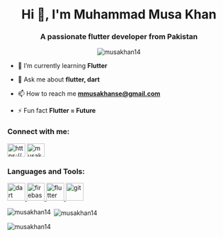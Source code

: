 <h1 align="center">Hi 👋, I'm Muhammad Musa Khan</h1>
<h3 align="center">A passionate flutter developer from Pakistan</h3>
<p align="center"> <img src="https://media.istockphoto.com/id/1137735902/vector/software-development-programming-laptop.jpg?s=612x612&w=0&k=20&c=0JmLIfnuHrmkJRhfjVq3ZSqpvqFuAVQ9-k93Su9nGTk=" alt="musakhan14" /> </p>



- 🌱 I’m currently learning **Flutter**

- 💬 Ask me about **flutter, dart**

- 📫 How to reach me **mmusakhanse@gmail.com**

- ⚡ Fun fact **Flutter = Future**

<h3 align="left">Connect with me:</h3>
<p align="left">
<a href="https://linkedin.com/in/https://www.linkedin.com/in/musa-khan-987542228" target="blank"><img align="center" src="https://raw.githubusercontent.com/rahuldkjain/github-profile-readme-generator/master/src/images/icons/Social/linked-in-alt.svg" alt="https://www.linkedin.com/in/musa-khan-987542228" height="30" width="40" /></a>
<a href="https://instagram.com/musakhan____" target="blank"><img align="center" src="https://raw.githubusercontent.com/rahuldkjain/github-profile-readme-generator/master/src/images/icons/Social/instagram.svg" alt="musakhan____" height="30" width="40" /></a>
</p>

<h3 align="left">Languages and Tools:</h3>
<p align="left"> <a href="https://dart.dev" target="_blank" rel="noreferrer"> <img src="https://www.vectorlogo.zone/logos/dartlang/dartlang-icon.svg" alt="dart" width="40" height="40"/> </a> <a href="https://firebase.google.com/" target="_blank" rel="noreferrer"> <img src="https://www.vectorlogo.zone/logos/firebase/firebase-icon.svg" alt="firebase" width="40" height="40"/> </a> <a href="https://flutter.dev" target="_blank" rel="noreferrer"> <img src="https://www.vectorlogo.zone/logos/flutterio/flutterio-icon.svg" alt="flutter" width="40" height="40"/> </a> <a href="https://git-scm.com/" target="_blank" rel="noreferrer"> <img src="https://www.vectorlogo.zone/logos/git-scm/git-scm-icon.svg" alt="git" width="40" height="40"/> </a> </p>

<p><img align="left" src="https://github-readme-stats.vercel.app/api/top-langs?username=musakhan14&show_icons=true&locale=en&layout=compact" alt="musakhan14" /></p>

<p>&nbsp;<img align="center" src="https://github-readme-stats.vercel.app/api?username=musakhan14&show_icons=true&locale=en" alt="musakhan14" /></p>

<p><img align="center" src="https://github-readme-streak-stats.herokuapp.com/?user=musakhan14&" alt="musakhan14" /></p>
